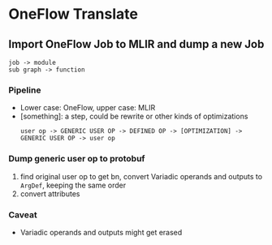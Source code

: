 # OneFlow Translate
## Import OneFlow Job to MLIR and dump a new Job
```
job -> module
sub graph -> function
```

### Pipeline
- Lower case: OneFlow, upper case: MLIR
- [something]: a step, could be rewrite or other kinds of optimizations
    ```
    user op -> GENERIC USER OP -> DEFINED OP -> [OPTIMIZATION] -> GENERIC USER OP -> user op
    ```

### Dump generic user op to protobuf
1. find original user op to get bn, convert Variadic operands and outputs to `ArgDef`, keeping the same order
2. convert attributes

### Caveat
* Variadic operands and outputs might get erased

